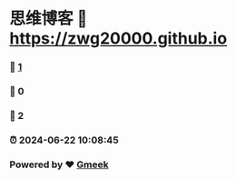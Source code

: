 # 思维博客 :link: https://zwg20000.github.io 
### :page_facing_up: [1](https://zwg20000.github.io/tag.html) 
### :speech_balloon: 0 
### :hibiscus: 2 
### :alarm_clock: 2024-06-22 10:08:45 
### Powered by :heart: [Gmeek](https://github.com/Meekdai/Gmeek)
